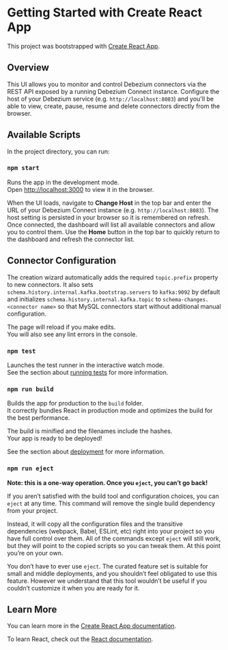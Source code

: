 # Getting Started with Create React App

This project was bootstrapped with [Create React App](https://github.com/facebook/create-react-app).

## Overview

This UI allows you to monitor and control Debezium connectors via the REST API
exposed by a running Debezium Connect instance. Configure the host of your
Debezium service (e.g. `http://localhost:8083`) and you'll be able to view,
create, pause, resume and delete connectors directly from the browser.

## Available Scripts

In the project directory, you can run:

### `npm start`

Runs the app in the development mode.\
Open [http://localhost:3000](http://localhost:3000) to view it in the browser.

When the UI loads, navigate to **Change Host** in the top bar and enter the URL
of your Debezium Connect instance (e.g. `http://localhost:8083`). The host
setting is persisted in your browser so it is remembered on refresh. Once
connected, the dashboard will list all available connectors and allow you to
control them. Use the **Home** button in the top bar to quickly return to the
dashboard and refresh the connector list.

## Connector Configuration

The creation wizard automatically adds the required `topic.prefix` property to
new connectors. It also sets
`schema.history.internal.kafka.bootstrap.servers` to `kafka:9092` by default and
initializes `schema.history.internal.kafka.topic` to `schema-changes.<connector
name>` so that MySQL connectors start without additional manual configuration.

The page will reload if you make edits.\
You will also see any lint errors in the console.

### `npm test`

Launches the test runner in the interactive watch mode.\
See the section about [running tests](https://facebook.github.io/create-react-app/docs/running-tests) for more information.

### `npm run build`

Builds the app for production to the `build` folder.\
It correctly bundles React in production mode and optimizes the build for the best performance.

The build is minified and the filenames include the hashes.\
Your app is ready to be deployed!

See the section about [deployment](https://facebook.github.io/create-react-app/docs/deployment) for more information.

### `npm run eject`

**Note: this is a one-way operation. Once you `eject`, you can’t go back!**

If you aren’t satisfied with the build tool and configuration choices, you can `eject` at any time. This command will remove the single build dependency from your project.

Instead, it will copy all the configuration files and the transitive dependencies (webpack, Babel, ESLint, etc) right into your project so you have full control over them. All of the commands except `eject` will still work, but they will point to the copied scripts so you can tweak them. At this point you’re on your own.

You don’t have to ever use `eject`. The curated feature set is suitable for small and middle deployments, and you shouldn’t feel obligated to use this feature. However we understand that this tool wouldn’t be useful if you couldn’t customize it when you are ready for it.

## Learn More

You can learn more in the [Create React App documentation](https://facebook.github.io/create-react-app/docs/getting-started).

To learn React, check out the [React documentation](https://reactjs.org/).
